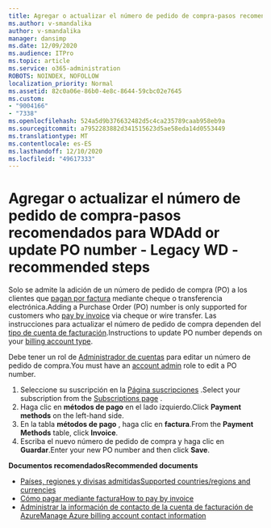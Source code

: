 ```yaml
---
title: Agregar o actualizar el número de pedido de compra-pasos recomendados para WD
ms.author: v-smandalika
author: v-smandalika
manager: dansimp
ms.date: 12/09/2020
ms.audience: ITPro
ms.topic: article
ms.service: o365-administration
ROBOTS: NOINDEX, NOFOLLOW
localization_priority: Normal
ms.assetid: 82c0a06e-86b0-4e8c-8644-59cbc02e7645
ms.custom:
- "9004166"
- "7338"
ms.openlocfilehash: 524a5d9b376632482d5c4ca235789caab958eb9a
ms.sourcegitcommit: a7952283882d341515623d5ae58eda14d0553449
ms.translationtype: MT
ms.contentlocale: es-ES
ms.lasthandoff: 12/10/2020
ms.locfileid: "49617333"
---
```

# <a name="add-or-update-po-number---legacy-wd---recommended-steps"></a><span data-ttu-id="5da9f-102">Agregar o actualizar el número de pedido de compra-pasos recomendados para WD</span><span class="sxs-lookup"><span data-stu-id="5da9f-102">Add or update PO number - Legacy WD - recommended steps</span></span>

<span data-ttu-id="5da9f-103">Solo se admite la adición de un número de pedido de compra (PO) a los clientes que [pagan por factura](https://docs.microsoft.com/azure/cost-management-billing/manage/pay-by-invoice) mediante cheque o transferencia electrónica.</span><span class="sxs-lookup"><span data-stu-id="5da9f-103">Adding a Purchase Order (PO) number is only supported for customers who [pay by invoice](https://docs.microsoft.com/azure/cost-management-billing/manage/pay-by-invoice) via cheque or wire transfer.</span></span> <span data-ttu-id="5da9f-104">Las instrucciones para actualizar el número de pedido de compra dependen del [tipo de cuenta de facturación](https://docs.microsoft.com/azure/cost-management-billing/manage/view-all-accounts).</span><span class="sxs-lookup"><span data-stu-id="5da9f-104">Instructions to update PO number depends on your [billing account type](https://docs.microsoft.com/azure/cost-management-billing/manage/view-all-accounts).</span></span>

<span data-ttu-id="5da9f-105">Debe tener un rol de [Administrador de cuentas](https://docs.microsoft.com/azure/role-based-access-control/rbac-and-directory-admin-roles) para editar un número de pedido de compra.</span><span class="sxs-lookup"><span data-stu-id="5da9f-105">You must have an [account admin](https://docs.microsoft.com/azure/role-based-access-control/rbac-and-directory-admin-roles) role to edit a PO number.</span></span>

1. <span data-ttu-id="5da9f-106">Seleccione su suscripción en la [Página suscripciones](https://ms.portal.azure.com/#blade/Microsoft_Azure_Billing/SubscriptionsBlade) .</span><span class="sxs-lookup"><span data-stu-id="5da9f-106">Select your subscription from the [Subscriptions page](https://ms.portal.azure.com/#blade/Microsoft_Azure_Billing/SubscriptionsBlade) .</span></span>
2. <span data-ttu-id="5da9f-107">Haga clic en **métodos de pago** en el lado izquierdo.</span><span class="sxs-lookup"><span data-stu-id="5da9f-107">Click **Payment methods** on the left-hand side.</span></span>
3. <span data-ttu-id="5da9f-108">En la tabla **métodos de pago** , haga clic en **factura**.</span><span class="sxs-lookup"><span data-stu-id="5da9f-108">From the **Payment Methods** table, click **Invoice**.</span></span> 
4. <span data-ttu-id="5da9f-109">Escriba el nuevo número de pedido de compra y haga clic en **Guardar**.</span><span class="sxs-lookup"><span data-stu-id="5da9f-109">Enter your new PO number and then click **Save**.</span></span>

<span data-ttu-id="5da9f-110">**Documentos recomendados**</span><span class="sxs-lookup"><span data-stu-id="5da9f-110">**Recommended documents**</span></span>

- [<span data-ttu-id="5da9f-111">Países, regiones y divisas admitidas</span><span class="sxs-lookup"><span data-stu-id="5da9f-111">Supported countries/regions and currencies</span></span>](https://azure.microsoft.com/en-us/pricing/faq/) 
- [<span data-ttu-id="5da9f-112">Cómo pagar mediante factura</span><span class="sxs-lookup"><span data-stu-id="5da9f-112">How to pay by invoice</span></span>](https://docs.microsoft.com/azure/cost-management-billing/manage/pay-by-invoice) 
- [<span data-ttu-id="5da9f-113">Administrar la información de contacto de la cuenta de facturación de Azure</span><span class="sxs-lookup"><span data-stu-id="5da9f-113">Manage Azure billing account contact information</span></span>](https://docs.microsoft.com/azure/cost-management-billing/manage/change-azure-account-profile)


